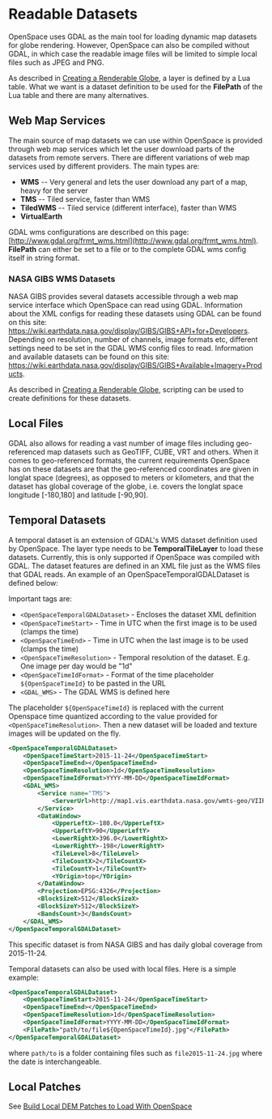 # Readable Datasets
OpenSpace uses GDAL as the main tool for loading dynamic map datasets for globe rendering. However, OpenSpace can also be compiled without GDAL, in which case the readable image files will be limited to simple local files such as JPEG and PNG.

As described in [Creating a Renderable Globe](creating-a-renderableglobe), a layer is defined by a Lua table. What we want is a dataset definition to be used for the **FilePath** of the Lua table and there are many alternatives.


## Web Map Services
The main source of map datasets we can use within OpenSpace is provided through web map services which let the user download parts of the datasets from remote servers. There are different variations of web map services used by different providers. The main types are:

  - **WMS** -- Very general and lets the user download any part of a map, heavy for the server
  - **TMS** -- Tiled service, faster than WMS
  - **TiledWMS** -- Tiled service (different interface), faster than WMS
  - **VirtualEarth**

GDAL wms configurations are described on this page: [http://www.gdal.org/frmt_wms.html](http://www.gdal.org/frmt_wms.html). **FilePath** can either be set to a file or to the complete GDAL wms config itself in string format.

### NASA GIBS WMS Datasets
NASA GIBS provides several datasets accessible through a web map service interface which OpenSpace can read using GDAL. Information about the XML configs for reading these datasets using GDAL can be found on this site: https://wiki.earthdata.nasa.gov/display/GIBS/GIBS+API+for+Developers. Depending on resolution, number of channels, image formats etc, different settings need to be set in the GDAL WMS config files to read. Information and available datasets can be found on this site:
https://wiki.earthdata.nasa.gov/display/GIBS/GIBS+Available+Imagery+Products.

As described in [Creating a Renderable Globe](creating-a-renderableglobe), scripting can be used to create definitions for these datasets.


## Local Files
GDAL also allows for reading a vast number of image files including geo-referenced map datasets such as GeoTIFF, CUBE, VRT and others. When it comes to geo-referenced formats, the current requirements OpenSpace has on these datasets are that the geo-referenced coordinates are given in longlat space (degrees), as opposed to meters or kilometers, and that the dataset has global coverage of the globe, i.e. covers the longlat space longitude \[-180,180\] and latitude \[-90,90\].


## Temporal Datasets
A temporal dataset is an extension of GDAL's WMS dataset definition used by OpenSpace. The layer type needs to be **TemporalTileLayer** to load these datasets. Currently, this is only supported if OpenSpace was compiled with GDAL. The dataset features are defined in an XML file just as the WMS files that GDAL reads. An example of an OpenSpaceTemporalGDALDataset is defined below:

Important tags are:
  - `<OpenSpaceTemporalGDALDataset>` - Encloses the dataset XML definition
  - `<OpenSpaceTimeStart>` - Time in UTC when the first image is to be used (clamps the time)
  - `<OpenSpaceTimeEnd>` - Time in UTC when the last image is to be used (clamps the time)
  - `<OpenSpaceTimeResolution>` - Temporal resolution of the dataset. E.g. One image per day would be "1d"
  - `<OpenSpaceTimeIdFormat>` - Format of the time placeholder `${OpenSpaceTimeId}` to be pasted in the URL
  - `<GDAL_WMS>` - The GDAL WMS is defined here

The placeholder `${OpenSpaceTimeId}` is replaced with the current Openspace time quantized according to the value provided for `<OpenSpaceTimeResolution>`. Then a new dataset will be loaded and texture images will be updated on the fly.

```xml
<OpenSpaceTemporalGDALDataset>
    <OpenSpaceTimeStart>2015-11-24</OpenSpaceTimeStart>
    <OpenSpaceTimeEnd></OpenSpaceTimeEnd>
    <OpenSpaceTimeResolution>1d</OpenSpaceTimeResolution>
    <OpenSpaceTimeIdFormat>YYYY-MM-DD</OpenSpaceTimeIdFormat>
    <GDAL_WMS>
        <Service name="TMS">
            <ServerUrl>http://map1.vis.earthdata.nasa.gov/wmts-geo/VIIRS_SNPP_CorrectedReflectance_TrueColor/default/${OpenSpaceTimeId}/EPSG4326_250m/${z}/${y}/${x}.jpg</ServerUrl>
        </Service>
        <DataWindow>
            <UpperLeftX>-180.0</UpperLeftX>
            <UpperLeftY>90</UpperLeftY>
            <LowerRightX>396.0</LowerRightX>
            <LowerRightY>-198</LowerRightY>
            <TileLevel>8</TileLevel>
            <TileCountX>2</TileCountX>
            <TileCountY>1</TileCountY>
            <YOrigin>top</YOrigin>
        </DataWindow>
        <Projection>EPSG:4326</Projection>
        <BlockSizeX>512</BlockSizeX>
        <BlockSizeY>512</BlockSizeY>
        <BandsCount>3</BandsCount>
    </GDAL_WMS>
</OpenSpaceTemporalGDALDataset>
```
This specific dataset is from NASA GIBS and has daily global coverage from 2015-11-24.

Temporal datasets can also be used with local files. Here is a simple example:
```xml
<OpenSpaceTemporalGDALDataset>
    <OpenSpaceTimeStart>2015-11-24</OpenSpaceTimeStart>
    <OpenSpaceTimeEnd></OpenSpaceTimeEnd>
    <OpenSpaceTimeResolution>1d</OpenSpaceTimeResolution>
    <OpenSpaceTimeIdFormat>YYYY-MM-DD</OpenSpaceTimeIdFormat>
    <FilePath>"path/to/file${OpenSpaceTimeId}.jpg"</FilePath>
</OpenSpaceTemporalGDALDataset>
```
where `path/to` is a folder containing files such as `file2015-11-24.jpg` where the date is interchangeable.


## Local Patches
See [Build Local DEM Patches to Load With OpenSpace](build-local-dem-patches)
